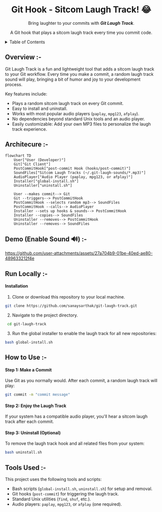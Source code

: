 <a id="readme-top"></a>

<br />
  <h1 align="center">Git Hook - Sitcom Laugh Track! 😂</h1>

<p align="center">
   Bring laughter to your commits with <strong><em>Git Laugh Track</em></strong>.
</p>

<p align="center">
  A Git hook that plays a sitcom laugh track every time you commit code.
</p>
</div>



<!-- TABLE OF CONTENTS -->
<details>
  <summary>Table of Contents</summary>
  <ol>
    <li>
      <a href="#overview">Overview</a>
    </li>
    <li>
      <a href="#architecture">Architecture</a>
    </li>
    <li>
      <a href="#demo">Demo</a>
    </li>
    <li>
      <a href="#run-locally">Run Locally</a>
    </li>
    <li>
      <a href="#how-to-use">How to Use</a>
    </li>
    <li>
      <a href="#tools-used">Tools Used</a>
    </li>
  </ol>
</details>



<!--OVERVIEW --> 
<a id="overview"></a>
## Overview :-

Git Laugh Track is a fun and lightweight tool that adds a sitcom laugh track to your Git workflow. Every time you make a commit, a random laugh track sound will play, bringing a bit of humor and joy to your development process.

Key features include:
- Plays a random sitcom laugh track on every Git commit.
- Easy to install and uninstall.
- Works with most popular audio players (`paplay`, `mpg123`, `afplay`).
- No dependencies beyond standard Unix tools and an audio player.
- Easily customizable: Add your own MP3 files to personalize the laugh track experience.



<!--ARCHITECTURE -->
<a id="architecture"></a>
## Architecure :-
```mermaid
flowchart TD
    User["User (Developer)"]
    Git["Git Client"]
    PostCommitHook["post-commit Hook (hooks/post-commit)"]
    SoundFiles["Sitcom Laugh Tracks (~/.git-laugh-sounds/*.mp3)"]
    AudioPlayer["Audio Player (paplay, mpg123, or afplay)"]
    Installer["global-install.sh"]
    Uninstaller["uninstall.sh"]

    User --makes commit--> Git
    Git --triggers--> PostCommitHook
    PostCommitHook --selects random mp3--> SoundFiles
    PostCommitHook --calls--> AudioPlayer
    Installer --sets up hooks & sounds--> PostCommitHook
    Installer --copies--> SoundFiles
    Uninstaller --removes--> PostCommitHook
    Uninstaller --removes--> SoundFiles
```


<!--DEMO -->
<a id="demo"></a>
## Demo (Enable Sound 🔊) :-
https://github.com/user-attachments/assets/27a704b9-01be-40ed-ae80-489633212f4e



<!--SETUP -->
<a id="run-locally"></a>
## Run Locally :-

#### Installation
1. Clone or download this repository to your local machine.
  ```sh
  git clone https://github.com/sanaysarthak/git-laugh-track.git
  ```
2. Navigate to the project directory.
  ```sh
   cd git-laugh-track
  ```
3. Run the global installer to enable the laugh track for all new repositories:
  ```sh
  bash global-install.sh
  ```



<!-- HOW TO USE -->
<a id="how-to-use"></a>
## How to Use :-

#### Step 1: Make a Commit
Use Git as you normally would. After each commit, a random laugh track will play:
```sh
git commit -m "commit message"
```

#### Step 2: Enjoy the Laugh Track
If your system has a compatible audio player, you'll hear a sitcom laugh track after each commit.

#### Step 3: Uninstall (Optional)
To remove the laugh track hook and all related files from your system:
```sh
bash uninstall.sh
```



<!--TOOLS-USED -->
<a id="tools-used"></a>
## Tools Used :-

This project uses the following tools and scripts:

- Bash scripts (`global-install.sh`, `uninstall.sh`) for setup and removal.
- Git hooks (`post-commit`) for triggering the laugh track.
- Standard Unix utilities (`find`, `shuf`, etc.).
- Audio players: `paplay`, `mpg123`, or `afplay` (one required).
